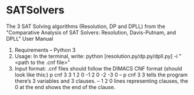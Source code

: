 # SATSolvers
The 3 SAT Solving algorithms (Resolution, DP and DPLL) from the "Comparative Analysis of SAT Solvers: Resolution, Davis-Putnam, and DPLL"
User Manual
1. Requirements
– Python 3
2. Usage: In the terminal, write:
python [resolution.py/dp.py/dpll.py] -i "<path to the .cnf file>"
3. Input format: .cnf files should follow the DIMACS CNF format (should
look like this:)
p cnf 3 3
1 2 0
-1 2 0
-2 -3 0
– p cnf 3 3 tells the program there’s 3 variables and 3 clauses.
– 1 2 0 lines representing clauses, the 0 at the end shows the end of the
clause.
